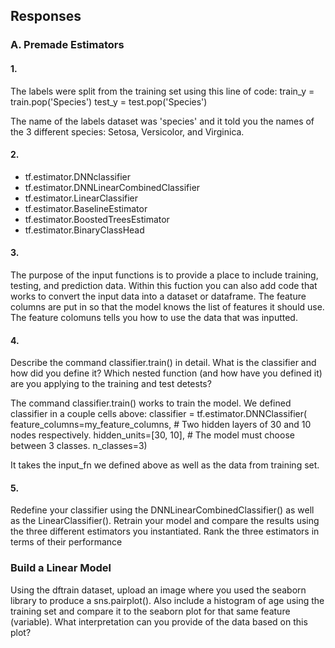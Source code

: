 ## Responses

### A. Premade Estimators 
#### 1. 
The labels were split from the training set using this line of code:
train_y = train.pop('Species')
test_y = test.pop('Species')

The name of the labels dataset was 'species' and it told you the names of the 3 different species: Setosa, Versicolor, and Virginica.

#### 2.
- tf.estimator.DNNclassifier
- tf.estimator.DNNLinearCombinedClassifier
- tf.estimator.LinearClassifier
- tf.estimator.BaselineEstimator
- tf.estimator.BoostedTreesEstimator
- tf.estimator.BinaryClassHead

#### 3.
The purpose of the input functions is to provide a place to include training, testing, and prediction data. Within this fuction you can also add code that works to convert the input data into a dataset or dataframe. The feature columns are put in so that the model knows the list of features it should use. The feature colomuns tells you how to use the data that was inputted. 

#### 4. 
Describe the command classifier.train() in detail.  What is the classifier and how did you define it?  Which nested function (and how have you defined it) are you applying to the training and test detests?

The command classifier.train() works to train the model. We defined classifier in a couple cells above:
classifier = tf.estimator.DNNClassifier(
    feature_columns=my_feature_columns,
    # Two hidden layers of 30 and 10 nodes respectively.
    hidden_units=[30, 10],
    # The model must choose between 3 classes.
    n_classes=3)

It takes the input_fn we defined above as well as the data from training set. 


#### 5.

Redefine your classifier using the DNNLinearCombinedClassifier() as well as the LinearClassifier().  Retrain your model and compare the results using the three different estimators you instantiated.  Rank the three estimators in terms of their performance



### Build a Linear Model

Using the dftrain dataset, upload an image where you used the seaborn library to produce a sns.pairplot().  Also include a histogram of age using the training set and compare it to the seaborn plot for that same feature (variable).  What interpretation can you provide of the data based on this plot?





